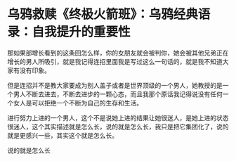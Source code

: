 # 乌鸦救赎《终极火箭班》：乌鸦经典语录：自我提升的重要性

那如果部增长看到的这条回怎么样，你的女朋友就会被判你，她会被其他兄弟正在增长的男人所吸引，就是我记得连招里面我是写过这么一句话的，就是我不知道大家有没有印象。

但是连招并不是教大家要成为别人盖子或者是世界顶级的一个男人，她教授的是一个男人不断去进去，不断去进步的一颗心态，而且我那个原话我记得说没有任何一个女人是可以拒绝一个不断为自己的生存和生活。

进行努力上进的一个男人，这个不是说她上进的结果让她很迷人，是她上进的状态很迷人，这个其实描述就是怎么长，说的就是怎么长，我只是把它集团化了，说的就是更感兴一些，其实这个就是怎么长。

说的就是怎么长